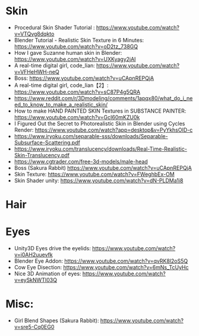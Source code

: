 # Skin
* Procedural Skin Shader Tutorial : https://www.youtube.com/watch?v=VTQvg8dqkto
* Blender Tutorial - Realistic Skin Texture in 6 Minutes: https://www.youtube.com/watch?v=oD2tz_738GQ
* How I gave Suzanne human skin in Blender: https://www.youtube.com/watch?v=UXKyagy2jAI
* A real-time digital girl, code_lian: https://www.youtube.com/watch?v=VFHeHWH-neQ
* Boss: https://www.youtube.com/watch?v=uCApnREPQjA
* A real-time digital girl, code_lian【2】: https://www.youtube.com/watch?v=sC87P4g5QRA
* https://www.reddit.com/r/3Dmodeling/comments/1apqx80/what_do_i_need_to_know_to_make_a_realistic_skin/
* How to make HAND PAINTED SKIN Textures in SUBSTANCE PAINTER: https://www.youtube.com/watch?v=GcI60mKZU0k
* I  Figured Out the Secret to Photorealistic Skin in Blender using Cycles Render: https://www.youtube.com/watch?app=desktop&v=PyYkhsOID-c
* https://www.iryoku.com/separable-sss/downloads/Separable-Subsurface-Scattering.pdf
* https://www.iryoku.com/translucency/downloads/Real-Time-Realistic-Skin-Translucency.pdf
* https://www.cgtrader.com/free-3d-models/male-head
* Boss (Sakura Rabbit) https://www.youtube.com/watch?v=uCApnREPQjA
* Skin Texture: https://www.youtube.com/watch?v=FWeghbEx-OM
* Skin Shader unity: https://www.youtube.com/watch?v=dN-PLDMa1i8

# Hair

# Eyes
* Unity3D Eyes drive the eyelids: https://www.youtube.com/watch?v=i0AH2uuevfk
* Blender Eye Addon: https://www.youtube.com/watch?v=qvRK8l2oS5Q
* Cow Eye Disection: https://www.youtube.com/watch?v=6mNs_TcUyHc 
* Nice 3D Animation of eyes: https://www.youtube.com/watch?v=eySkNWTI03Q

# Misc:
* Girl Blend Shapes (Sakura Rabbit): https://www.youtube.com/watch?v=sre5-Cq0EG0